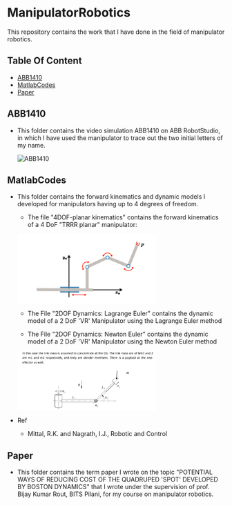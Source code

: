 # ManipulatorRobotics
 This repository contains the work that I have done in the field of manipulator robotics.</h3>

## Table Of Content
* [ABB1410](#abb1410)
* [MatlabCodes](#matlabcodes)
* [Paper](#paper)

## ABB1410
* This folder contains the video simulation ABB1410 on ABB RobotStudio, in which I have used the manipulator to trace out the two initial letters of my name.
 
  ![ABB1410](https://user-images.githubusercontent.com/86218311/131247213-b79a527e-ae4a-4c77-be93-fbc895bf884e.gif)


## MatlabCodes

 * This folder contains the forward kinematics and dynamic models I developed for manipulators having up to 4 degrees of freedom.


     * The file "4DOF-planar kinematics" contains the forward kinematics of a 4 DoF "TRRR planar" manipulator:

     <img src ="https://github.com/TD0013/ManipulatorRobotics/blob/main/MatlabCodes/4-DOF%20Robot.png"
     width="320" alt="4-DOF Robot" style="vertical-align:middle">
     



     * The File "2DOF Dynamics: Lagrange Euler" contains the dynamic model of a 2 DoF 'VR' Manipulator using the Lagrange Euler method
         
     * The File "2DOF Dynamics: Newton Euler" contains the dynamic model of a 2 DoF 'VR' Manipulator using the Newton Euler method
     
     <img src ="https://github.com/TD0013/ManipulatorRobotics/blob/main/MatlabCodes/2DOF-Robot.png"
     width="320" alt="2-DOF Robot" style="vertical-align:middle">
     
 * Ref
   *  Mittal, R.K. and Nagrath, I.J., Robotic and Control

## Paper
* This folder contains the term paper I wrote on the topic "POTENTIAL WAYS OF REDUCING COST OF THE QUADRUPED 'SPOT' DEVELOPED BY BOSTON DYNAMICS" that I wrote under the supervision of prof. Bijay Kumar Rout, BITS Pilani, for my course on manipulator robotics.  


